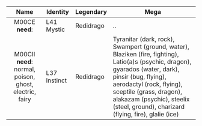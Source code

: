|  Name  | Identity     | Legendary | Mega                                                                                                                                                                                                                                                                                              |
| :----: | ------------ | --------- | ------------------------------------------------------------------------------------------------------------------------------------------------------------------------------------------------------------------------------------------------------------------------------------------------- |
| M00CE  **need**: | L41 Mystic   | Redidrago | ..                                                                                                                                                                                                                                                                                                |
| M00CII **need**: normal, poison, ghost, electric, fairy| L37 Instinct | Redidrago | Tyranitar (dark, rock), Swampert (ground, water), Blaziken (fire, fighting), Latio(a)s (psychic, dragon),  gyarados (water, dark), pinsir (bug, flying), aerodactyl (rock, flying), sceptile (grass, dragon), alakazam (psychic), steelix (steel, ground), charizard (flying, fire), glalie (ice)  |
